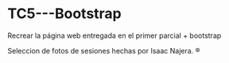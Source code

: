 # TC5---Bootstrap
Recrear la página web entregada en el primer parcial + bootstrap

Seleccion de fotos de sesiones hechas por Isaac Najera. ®

